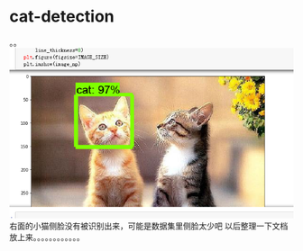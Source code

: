 # cat-detection
。。
![image](https://github.com/aiyiyayayaya/cat-detection/blob/master/cat.PNG)
右面的小猫侧脸没有被识别出来，可能是数据集里侧脸太少吧
以后整理一下文档放上来。。。。。。。。。。。。
